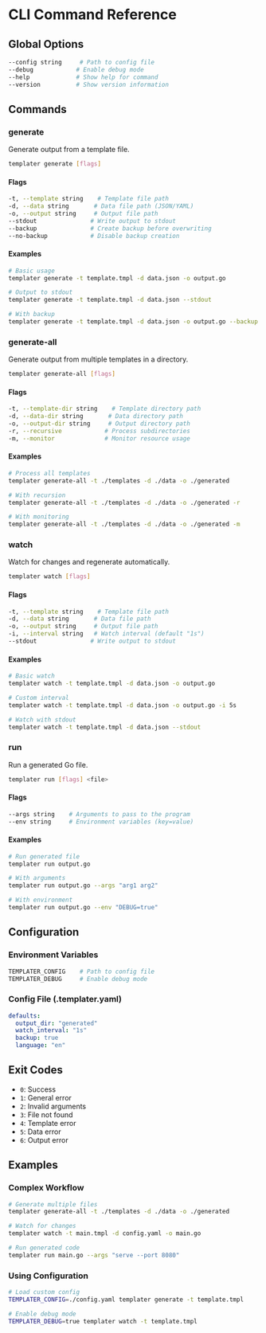 # CLI Command Reference

## Global Options

```bash
--config string     # Path to config file
--debug            # Enable debug mode
--help             # Show help for command
--version          # Show version information
```

## Commands

### generate
Generate output from a template file.

```bash
templater generate [flags]
```

#### Flags
```bash
-t, --template string    # Template file path
-d, --data string       # Data file path (JSON/YAML)
-o, --output string     # Output file path
--stdout               # Write output to stdout
--backup               # Create backup before overwriting
--no-backup            # Disable backup creation
```

#### Examples
```bash
# Basic usage
templater generate -t template.tmpl -d data.json -o output.go

# Output to stdout
templater generate -t template.tmpl -d data.json --stdout

# With backup
templater generate -t template.tmpl -d data.json -o output.go --backup
```

### generate-all
Generate output from multiple templates in a directory.

```bash
templater generate-all [flags]
```

#### Flags
```bash
-t, --template-dir string    # Template directory path
-d, --data-dir string       # Data directory path
-o, --output-dir string     # Output directory path
-r, --recursive            # Process subdirectories
-m, --monitor              # Monitor resource usage
```

#### Examples
```bash
# Process all templates
templater generate-all -t ./templates -d ./data -o ./generated

# With recursion
templater generate-all -t ./templates -d ./data -o ./generated -r

# With monitoring
templater generate-all -t ./templates -d ./data -o ./generated -m
```

### watch
Watch for changes and regenerate automatically.

```bash
templater watch [flags]
```

#### Flags
```bash
-t, --template string    # Template file path
-d, --data string       # Data file path
-o, --output string     # Output file path
-i, --interval string   # Watch interval (default "1s")
--stdout               # Write output to stdout
```

#### Examples
```bash
# Basic watch
templater watch -t template.tmpl -d data.json -o output.go

# Custom interval
templater watch -t template.tmpl -d data.json -o output.go -i 5s

# Watch with stdout
templater watch -t template.tmpl -d data.json --stdout
```

### run
Run a generated Go file.

```bash
templater run [flags] <file>
```

#### Flags
```bash
--args string    # Arguments to pass to the program
--env string     # Environment variables (key=value)
```

#### Examples
```bash
# Run generated file
templater run output.go

# With arguments
templater run output.go --args "arg1 arg2"

# With environment
templater run output.go --env "DEBUG=true"
```

## Configuration

### Environment Variables
```bash
TEMPLATER_CONFIG    # Path to config file
TEMPLATER_DEBUG     # Enable debug mode
```

### Config File (.templater.yaml)
```yaml
defaults:
  output_dir: "generated"
  watch_interval: "1s"
  backup: true
  language: "en"
```

## Exit Codes

- `0`: Success
- `1`: General error
- `2`: Invalid arguments
- `3`: File not found
- `4`: Template error
- `5`: Data error
- `6`: Output error

## Examples

### Complex Workflow
```bash
# Generate multiple files
templater generate-all -t ./templates -d ./data -o ./generated

# Watch for changes
templater watch -t main.tmpl -d config.yaml -o main.go

# Run generated code
templater run main.go --args "serve --port 8080"
```

### Using Configuration
```bash
# Load custom config
TEMPLATER_CONFIG=./config.yaml templater generate -t template.tmpl

# Enable debug mode
TEMPLATER_DEBUG=true templater watch -t template.tmpl
``` 